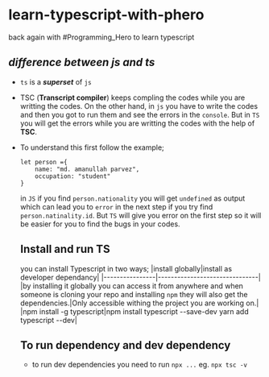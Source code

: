 # learn-typescript-with-phero

back again with #Programming_Hero to learn typescript

## ***difference between js and ts***
- `ts` is a ***superset*** of `js`
- TSC (**Transcript compiler**) keeps compling the codes while you are writting the codes. On the other hand, in `js` you have to write the codes and then you got to run them and see the errors in the `console`. But in `TS` you will get the errors while you are writting the codes with the help of **TSC**.
- To understand  this first follow the example;
    ```
    let person ={
        name: "md. amanullah parvez",
        occupation: "student"
    }
    ```
    in `JS` if you find `person.nationality` you will get `undefined` as output which can lead you to `error` in the next step if you try find `person.natinality.id`. But `TS` will give you error on the first step so it will be easier for you to find the bugs in your codes.


    ## Install and run TS
    you can install Typescript in two ways;
    |install globally|install as developer dependancy|
    |----------------|-------------------------------|
    |by installing it globally you can access it from anywhere and when someone is cloning your repo and installing `npm` they will also get the dependencies.|Only accessible withing the project you are working on.|
    |npm install -g typescript|npm install typescript --save-dev
    yarn add typescript --dev|


    ## To run dependency and dev dependency
    - to run dev dependencies you need to run `npx ...` eg. `npx tsc -v`